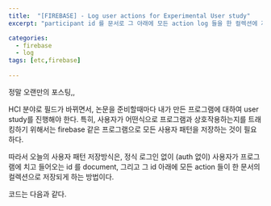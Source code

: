 ```yaml
---
title:  "[FIREBASE] - Log user actions for Experimental User study"
excerpt: "participant id 를 문서로 그 아래에 모든 action log 들을 한 컬렉션에 저장하도록 하는 방법"

categories:
  - firebase
  - log
tags: [etc,firebase]
 
---
```


정말 오랜만의 포스팅,,

HCI 분야로 필드가 바뀌면서, 논문을 준비할때마다 내가 만든 프로그램에 대하여 user study를 진행해야 한다.
특히, 사용자가 어떤식으로 프로그램과 상호작용하는지를 트래킹하기 위해서는 firebase 같은 프로그램으로 모든 사용자 패턴을 저장하는 것이 필요하다.

따라서 오늘의 사용자 패턴 저장방식은, 정식 로그인 없이 (auth 없이) 사용자가 프로그램에 치고 들어오는 id 를 document, 그리고 그 id 아래에 모든 action 들이 한 문서의 컬렉션으로 저장되게 하는 방법이다.

코드는 다음과 같다.

<script src="https://gist.github.com/chaelin0722/ceac48e8181c547a0a7c97d8cdc5cf84.js"></script>
